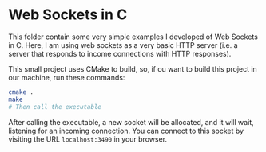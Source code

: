 # Web Sockets in C

This folder contain some very simple examples I developed of Web Sockets in C.
Here, I am using web sockets as a very basic HTTP server (i.e. a server that responds to income connections with HTTP responses).

This small project uses CMake to build, so, if ou want to build this project in
our machine, run these commands:

```bash
cmake .
make
# Then call the executable
```

After calling the executable, a new socket will be allocated, and it will
wait, listening for an incoming connection. You can connect to this socket
by visiting the URL `localhost:3490` in your browser.